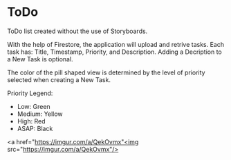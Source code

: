 # ToDo
ToDo list created without the use of Storyboards.

With the help of Firestore, the application will upload and retrive tasks.
Each task has: Title, Timestamp, Priority, and Description.
Adding a Decription to a New Task is optional.

The color of the pill shaped view is determined by the level of priority selected when creating a New Task.

Priority Legend:
- Low: Green
- Medium: Yellow
- High: Red
- ASAP: Black

<a href="https://imgur.com/a/QekOvmx"<img src="https://imgur.com/a/QekOvmx"/></a>
